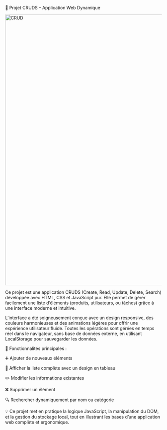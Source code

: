 🧩 Projet CRUDS – Application Web Dynamique

<img width="1668" height="871" alt="CRUD" src="https://github.com/user-attachments/assets/662d414c-1018-4fff-a48d-3e4c03ee1421" />


Ce projet est une application CRUDS (Create, Read, Update, Delete, Search) développée avec HTML, CSS et JavaScript pur.
Elle permet de gérer facilement une liste d’éléments (produits, utilisateurs, ou tâches) grâce à une interface moderne et intuitive.

L’interface a été soigneusement conçue avec un design responsive, des couleurs harmonieuses et des animations légères pour offrir une expérience utilisateur fluide.
Toutes les opérations sont gérées en temps réel dans le navigateur, sans base de données externe, en utilisant LocalStorage pour sauvegarder les données.

🔹 Fonctionnalités principales :

➕ Ajouter de nouveaux éléments

🧾 Afficher la liste complète avec un design en tableau

✏️ Modifier les informations existantes

❌ Supprimer un élément

🔍 Rechercher dynamiquement par nom ou catégorie

💡 Ce projet met en pratique la logique JavaScript, la manipulation du DOM, et la gestion du stockage local, tout en illustrant les bases d’une application web complète et ergonomique.

